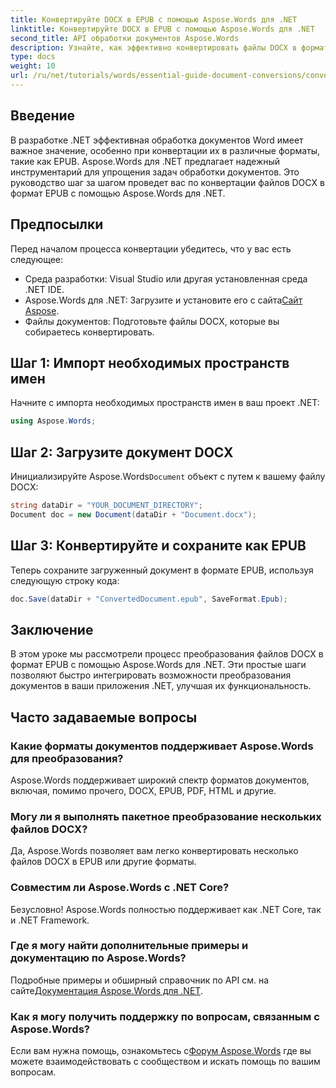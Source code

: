 ```yaml
---
title: Конвертируйте DOCX в EPUB с помощью Aspose.Words для .NET
linktitle: Конвертируйте DOCX в EPUB с помощью Aspose.Words для .NET
second_title: API обработки документов Aspose.Words
description: Узнайте, как эффективно конвертировать файлы DOCX в формат EPUB с помощью Aspose.Words для .NET. Это всеобъемлющее руководство содержит пошаговые инструкции.
type: docs
weight: 10
url: /ru/net/tutorials/words/essential-guide-document-conversions/convert-docx-to-epub/
---
```

## Введение

В разработке .NET эффективная обработка документов Word имеет важное значение, особенно при конвертации их в различные форматы, такие как EPUB. Aspose.Words для .NET предлагает надежный инструментарий для упрощения задач обработки документов. Это руководство шаг за шагом проведет вас по конвертации файлов DOCX в формат EPUB с помощью Aspose.Words для .NET.

## Предпосылки

Перед началом процесса конвертации убедитесь, что у вас есть следующее:

- Среда разработки: Visual Studio или другая установленная среда .NET IDE.
- Aspose.Words для .NET: Загрузите и установите его с сайта[Сайт Aspose](https://releases.aspose.com/words/net/).
- Файлы документов: Подготовьте файлы DOCX, которые вы собираетесь конвертировать.

## Шаг 1: Импорт необходимых пространств имен

Начните с импорта необходимых пространств имен в ваш проект .NET:

```csharp
using Aspose.Words;
```

## Шаг 2: Загрузите документ DOCX

 Инициализируйте Aspose.Words`Document` объект с путем к вашему файлу DOCX:

```csharp
string dataDir = "YOUR_DOCUMENT_DIRECTORY";
Document doc = new Document(dataDir + "Document.docx");
```

## Шаг 3: Конвертируйте и сохраните как EPUB

Теперь сохраните загруженный документ в формате EPUB, используя следующую строку кода:

```csharp
doc.Save(dataDir + "ConvertedDocument.epub", SaveFormat.Epub);
```

## Заключение

В этом уроке мы рассмотрели процесс преобразования файлов DOCX в формат EPUB с помощью Aspose.Words для .NET. Эти простые шаги позволяют быстро интегрировать возможности преобразования документов в ваши приложения .NET, улучшая их функциональность.

## Часто задаваемые вопросы

### Какие форматы документов поддерживает Aspose.Words для преобразования?

Aspose.Words поддерживает широкий спектр форматов документов, включая, помимо прочего, DOCX, EPUB, PDF, HTML и другие.

### Могу ли я выполнять пакетное преобразование нескольких файлов DOCX?

Да, Aspose.Words позволяет вам легко конвертировать несколько файлов DOCX в EPUB или другие форматы.

### Совместим ли Aspose.Words с .NET Core?

Безусловно! Aspose.Words полностью поддерживает как .NET Core, так и .NET Framework.

### Где я могу найти дополнительные примеры и документацию по Aspose.Words?

 Подробные примеры и обширный справочник по API см. на сайте[Документация Aspose.Words для .NET](https://reference.aspose.com/words/net/).

### Как я могу получить поддержку по вопросам, связанным с Aspose.Words?

 Если вам нужна помощь, ознакомьтесь с[Форум Aspose.Words](https://forum.aspose.com/c/words/8) где вы можете взаимодействовать с сообществом и искать помощь по вашим вопросам.